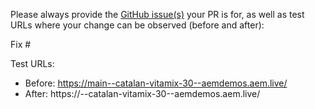 Please always provide the [GitHub issue(s)](../issues) your PR is for, as well as test URLs where your change can be observed (before and after):

Fix #<gh-issue-id>

Test URLs:
- Before: https://main--catalan-vitamix-30--aemdemos.aem.live/
- After: https://<branch>--catalan-vitamix-30--aemdemos.aem.live/
